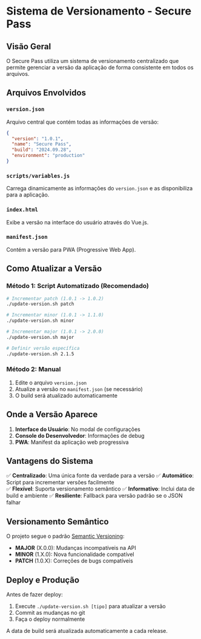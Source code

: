 # Sistema de Versionamento - Secure Pass

## Visão Geral

O Secure Pass utiliza um sistema de versionamento centralizado que permite gerenciar a versão da aplicação de forma consistente em todos os arquivos.

## Arquivos Envolvidos

### `version.json`
Arquivo central que contém todas as informações de versão:
```json
{
  "version": "1.0.1",
  "name": "Secure Pass", 
  "build": "2024.09.28",
  "environment": "production"
}
```

### `scripts/variables.js`
Carrega dinamicamente as informações do `version.json` e as disponibiliza para a aplicação.

### `index.html`
Exibe a versão na interface do usuário através do Vue.js.

### `manifest.json`
Contém a versão para PWA (Progressive Web App).

## Como Atualizar a Versão

### Método 1: Script Automatizado (Recomendado)

```bash
# Incrementar patch (1.0.1 -> 1.0.2)
./update-version.sh patch

# Incrementar minor (1.0.1 -> 1.1.0) 
./update-version.sh minor

# Incrementar major (1.0.1 -> 2.0.0)
./update-version.sh major

# Definir versão específica
./update-version.sh 2.1.5
```

### Método 2: Manual

1. Edite o arquivo `version.json`
2. Atualize a versão no `manifest.json` (se necessário)
3. O build será atualizado automaticamente

## Onde a Versão Aparece

1. **Interface do Usuário**: No modal de configurações
2. **Console do Desenvolvedor**: Informações de debug
3. **PWA**: Manifest da aplicação web progressiva

## Vantagens do Sistema

✅ **Centralizado**: Uma única fonte da verdade para a versão
✅ **Automático**: Script para incrementar versões facilmente  
✅ **Flexível**: Suporta versionamento semântico
✅ **Informativo**: Inclui data de build e ambiente
✅ **Resiliente**: Fallback para versão padrão se o JSON falhar

## Versionamento Semântico

O projeto segue o padrão [Semantic Versioning](https://semver.org/):

- **MAJOR** (X.0.0): Mudanças incompatíveis na API
- **MINOR** (1.X.0): Nova funcionalidade compatível
- **PATCH** (1.0.X): Correções de bugs compatíveis

## Deploy e Produção

Antes de fazer deploy:

1. Execute `./update-version.sh [tipo]` para atualizar a versão
2. Commit as mudanças no git
3. Faça o deploy normalmente

A data de build será atualizada automaticamente a cada release.